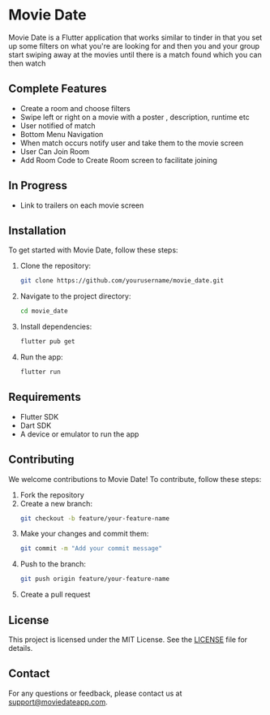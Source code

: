 # Movie Date

Movie Date is a Flutter application that works similar to tinder in that you set up some filters on what you're are looking for and then you and your group start swiping away at the movies until there is a match found which you can then watch

## Complete Features
- Create a room and choose filters
- Swipe left or right on a movie with a poster , description, runtime etc
- User notified of match
- Bottom Menu Navigation
- When match occurs notify user and take them to the movie screen
- User Can Join Room
- Add Room Code to Create Room screen to facilitate joining
  
## In Progress

- Link to trailers on each movie screen



## Installation

To get started with Movie Date, follow these steps:

1. Clone the repository:
    ```bash
    git clone https://github.com/yourusername/movie_date.git
    ```
2. Navigate to the project directory:
    ```bash
    cd movie_date
    ```
3. Install dependencies:
    ```bash
    flutter pub get
    ```
4. Run the app:
    ```bash
    flutter run
    ```

## Requirements

- Flutter SDK
- Dart SDK
- A device or emulator to run the app

## Contributing

We welcome contributions to Movie Date! To contribute, follow these steps:

1. Fork the repository
2. Create a new branch:
    ```bash
    git checkout -b feature/your-feature-name
    ```
3. Make your changes and commit them:
    ```bash
    git commit -m "Add your commit message"
    ```
4. Push to the branch:
    ```bash
    git push origin feature/your-feature-name
    ```
5. Create a pull request

## License

This project is licensed under the MIT License. See the [LICENSE](LICENSE) file for details.

## Contact

For any questions or feedback, please contact us at support@moviedateapp.com.
